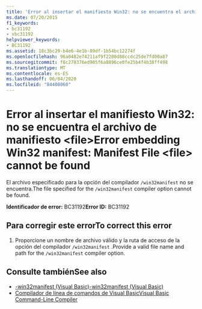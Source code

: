 ```yaml
---
title: 'Error al insertar el manifiesto Win32: no se encuentra el archivo de manifiesto <file>'
ms.date: 07/20/2015
f1_keywords:
- bc31192
- vbc31192
helpviewer_keywords:
- BC31192
ms.assetid: 18c3bc29-b4e6-4e1b-89df-1b54bc12274f
ms.openlocfilehash: 96a0482e74211af9f2280d88ccdc25de7fd00a87
ms.sourcegitcommit: f8c270376ed905f6a8896ce0fe25b4f4b38ff498
ms.translationtype: MT
ms.contentlocale: es-ES
ms.lasthandoff: 06/04/2020
ms.locfileid: "84408060"
---
```

# <a name="error-embedding-win32-manifest-manifest-file-file-cannot-be-found"></a><span data-ttu-id="5ddf3-102">Error al insertar el manifiesto Win32: no se encuentra el archivo de manifiesto \<file></span><span class="sxs-lookup"><span data-stu-id="5ddf3-102">Error embedding Win32 manifest: Manifest File \<file> cannot be found</span></span>
<span data-ttu-id="5ddf3-103">El archivo especificado para la opción del compilador `/win32manifest` no se encuentra.</span><span class="sxs-lookup"><span data-stu-id="5ddf3-103">The file specified for the `/win32manifest` compiler option cannot be found.</span></span>  
  
 <span data-ttu-id="5ddf3-104">**Identificador de error:** BC31192</span><span class="sxs-lookup"><span data-stu-id="5ddf3-104">**Error ID:** BC31192</span></span>  
  
## <a name="to-correct-this-error"></a><span data-ttu-id="5ddf3-105">Para corregir este error</span><span class="sxs-lookup"><span data-stu-id="5ddf3-105">To correct this error</span></span>  
  
1. <span data-ttu-id="5ddf3-106">Proporcione un nombre de archivo válido y la ruta de acceso de la opción del compilador `/win32manifest` .</span><span class="sxs-lookup"><span data-stu-id="5ddf3-106">Provide a valid file name and path for the `/win32manifest` compiler option.</span></span>  
  
## <a name="see-also"></a><span data-ttu-id="5ddf3-107">Consulte también</span><span class="sxs-lookup"><span data-stu-id="5ddf3-107">See also</span></span>

- [<span data-ttu-id="5ddf3-108">-win32manifest (Visual Basic)</span><span class="sxs-lookup"><span data-stu-id="5ddf3-108">-win32manifest (Visual Basic)</span></span>](../reference/command-line-compiler/win32manifest.md)
- [<span data-ttu-id="5ddf3-109">Compilador de línea de comandos de Visual Basic</span><span class="sxs-lookup"><span data-stu-id="5ddf3-109">Visual Basic Command-Line Compiler</span></span>](../reference/command-line-compiler/index.md)
